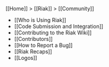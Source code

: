 [[Home]] > [[Riak]] > [[Community]]

* [[Who is Using Riak]]
* [[Code Submission and Integration]]
* [[Contributing to the Riak Wiki]]
* [[Contributors]]
* [[How to Report a Bug]]
* [[Riak Recaps]]
* [[Logos]]

